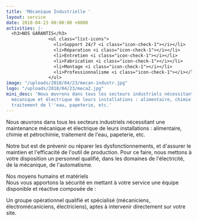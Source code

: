 ```yaml
---
title: 'Mécanique Industrielle '
layout: service
date: 2018-04-23 00:00:00 +0000
activities: |-
  <h3>NOS GARANTIS</h3>
                <ul class="list-icons">
                  <li>Support 24/7 <i class="icon-check-1"></i></li>
                  <li>Réparation <i class="icon-check-1"></i></li>
                  <li>Entretien <i class="icon-check-1"></i></li>
                  <li>Fabrication <i class="icon-check-1"></i></li>
                  <li>Montage <i class="icon-check-1"></i></li>
                  <li>Professionnalisme <i class="icon-check-1"></i></li>
                </ul>
image: "/uploads/2018/04/23/mecan-industr.jpg"
logo: "/uploads/2018/04/23/meca2.jpg"
mini_desc: 'Nous œuvrons dans tous les secteurs industriels nécessitant une maintenance
  mécanique et électrique de leurs installations : alimentaire, chimie et pétrochimie,
  traitement de l''eau, papeterie, etc.'
---
```

Nous œuvrons dans tous les secteurs industriels nécessitant une maintenance mécanique et électrique de leurs installations : alimentaire, chimie et pétrochimie, traitement de l'eau, papeterie, etc.  
  
Notre but est de prévenir ou réparer les dysfonctionnements, et d'assurer le maintien et l'efficacité de l'outil de production. Pour ce faire, nous mettons à votre disposition un personnel qualifié, dans les domaines de l'électricité, de la mécanique, de l'automatisme.  
  
Nos moyens humains et matériels  
Nous vous apportons la sécurité en mettant à votre service une équipe disponible et réactive composée de :  
  
Un groupe opérationnel qualifié et spécialisé (mécaniciens, électromécaniciens, électriciens), aptes à intervenir directement sur votre site. 